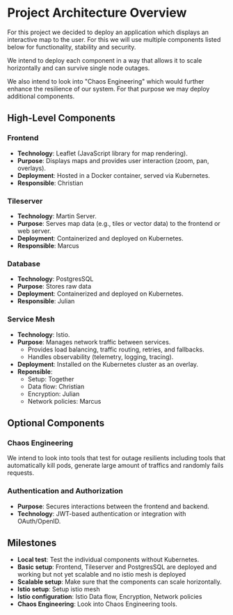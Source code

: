 # Project Architecture Overview

For this project we decided to deploy an application which displays an interactive map to the user. For this we will use multiple components listed below for functionality, stability and security.

We intend to deploy each component in a way that allows it to scale horizontally and can survive single node outages.

We also intend to look into "Chaos Engineering" which would further enhance the resilience of our system. For that purpose we may deploy additional components.

## High-Level Components

### Frontend
- **Technology**: Leaflet (JavaScript library for map rendering).
- **Purpose**: Displays maps and provides user interaction (zoom, pan, overlays).
- **Deployment**: Hosted in a Docker container, served via Kubernetes.
- **Responsible**: Christian

### Tileserver
- **Technology**: Martin Server.
- **Purpose**: Serves map data (e.g., tiles or vector data) to the frontend or web server.
- **Deployment**: Containerized and deployed on Kubernetes.
- **Responsible**: Marcus

### Database
- **Technology**: PostgresSQL
- **Purpose**: Stores raw data
- **Deployment**: Containerized and deployed on Kubernetes.
- **Responsible**: Julian

### Service Mesh
- **Technology**: Istio.
- **Purpose**: Manages network traffic between services.
  - Provides load balancing, traffic routing, retries, and fallbacks.
  - Handles observability (telemetry, logging, tracing).
- **Deployment**: Installed on the Kubernetes cluster as an overlay.
- **Reponsible**:
  - Setup: Together 
  - Data flow: Christian
  - Encryption: Julian
  - Network policies: Marcus

## Optional Components

### Chaos Engineering
We intend to look into tools that test for outage resilients including tools that automatically kill pods, generate large amount of traffics and randomly fails requests.

### Authentication and Authorization
- **Purpose**: Secures interactions between the frontend and backend.
- **Technology**: JWT-based authentication or integration with OAuth/OpenID.

## Milestones

- **Local test**: Test the individual components without Kubernetes.
- **Basic setup**: Frontend, Tileserver and PostgresSQL are deployed and working but not yet scalable and no istio mesh is deployed
- **Scalable setup**: Make sure that the components can scale horizontally.
- **Istio setup**: Setup istio mesh
- **Istio configuration**: Istio Data flow, Encryption, Network policies
- **Chaos Engineering**: Look into Chaos Engineering tools.
